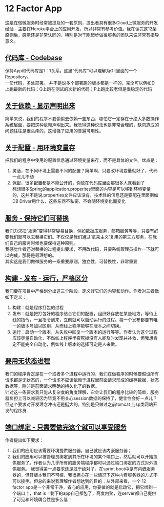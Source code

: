 # 12 Factor App
这是在做微服务时经常被提及的一套原则，提出者具有很多Cloud上微服务的开发经验 - 主要在Heroku平台上的应用开发，所以非常有参考价值。我在读完这12条原则后，感觉还是非常认同的，特别是对于刚起步做微服务的团队来说非常有指导意义。


[代码库 - Codebase](https://12factor.net/codebase)
---
保持App和代码库是1：1关系。这里“代码库”可以理解为Git里面的一个Repository。  
一份代码，多处部署。  并不是说多个部署跑的版本都是一样的，完全可以例如D上跑最新的代码；Q上跑在测试的次新的代码；P上跑比较老但是很稳定的代码

[关于依赖 - 显示声明出来](https://12factor.net/zh_cn/dependencies)
---
简单来说，我们的程序不要偷偷去依赖一些东西，哪怕它一定存在于绝大多数操作系统层面，要把这种依赖声明出来。我觉得这种说法也是非常合理的，缺包造成的问题往往是很头疼的。这增强了应用的普遍可用性。

[关于配置 - 用环境变量存](https://12factor.net/zh_cn/config)
---
把我们的程序中使用的配置信息通过环境变量来存，而不是具体的文件。优点是：  
1. 灵活，在不同环境上需要不同的配置？简单啊，只要改环境变量就好了，代码一点儿不动   
2. 保密，很多配置都是不能公开的，你放在代码库里面那很多人就看到了  
想想很多Spring的application.properites里面的内容是可以移到环境变量的，这并不是说.properties文件应该没有，技术性的信息还是要配在里面例如DB Driver用什么，这些东西不私密，不会随环境变化而变化

[服务 - 保持它们可替换](https://12factor.net/zh_cn/backing-services)
---
我们力求把“服务”变得非常容易替换，例如数据库服务，邮箱服务等等，只要有必要我们就可以去替换它们。不仅仅是我们通过‘拿来主义’复用的第三方服务，在我们自己的服务时候也要保持这种原则。  
我感觉作者还对替换的过程提出要求，不用改代码，只要系统管理员操作一下就可以完成，那将是最理想的。  
其实这是我们做微服务的一条重要原则，独立性，可替换性，非常重要

[构建 - 发布 - 运行，严格区分](https://12factor.net/build-release-run)
---
我们要在项目中严格划分出这三个阶段，定义好它们的内容和动作。作者对三者做如下定义：  
1. 构建：就是程序打包的过程
2. 发布：就是把打包好的程序结合它们的配置，组织好存放在某些地方，等待上线的指令，一旦指令到来，立刻就可以启动运行的过程。每一个发布都要有唯一的版本号加以区别，从而线上程序能够在版本之间切换。
3. 运行：启动一个版本，从失败中回复一个版本的运行等等。作者认为这个过程应该尽量自动化，不然线上程序半夜死掉没有人能及时发现并补救，但我想肯定不能完全自动化，例如线上版本的选择可定是人来做。

[要用无状态进程](https://12factor.net/processes)
---
我们的程序肯定是在一个或者多个进程中运行的，我们在做程序的时候要假设所有请求都是无状态的，一个请求不应该依赖于进程里前面请求形成的缓存数据，状态数据等，除非是前面请求明确的持久化了的数据。  
针对这一条要求我只能从复杂度的角度理解，它会让我们的程序比较的简单，服务器负担上可以减轻因为毕竟不用关心session数据的保持了，健壮性会好一点儿？但这个要求对开发理念冲击还是挺大的，特别是只做过之前tomcat上jsp类网站开发的程序员

[端口绑定 - 只需要做完这个就可以享受服务](https://12factor.net/zh_cn/port-binding)
---
作者提出如下要求：  
1. 我们的应用应该需要环境提供服务器，自己就应该内嵌服务器；  
2. 我们的应用可以被管理员绑定到其所在环境的某个端口上，然后就可以开始提供服务了。作者认为几乎所有的服务端程序都可以通过端口绑定的方式对外提供服务。
我觉得第一点要求还是过于绝对了，在sprint boot中是有内嵌服务器的，但其版本我们不可控，我很担心在一些情况下这种内嵌服务器的方式不可以接手。但总的来说我理解作者想达到的目的：从外部来看，一个 12 factor app是一个非常干净，省心的应用，你要做的就是启动它，把它绑到一个端口上，that is！剩下的app自己都包了，高度内聚，连server都自己提供了可见和环境耦合性是多么低！